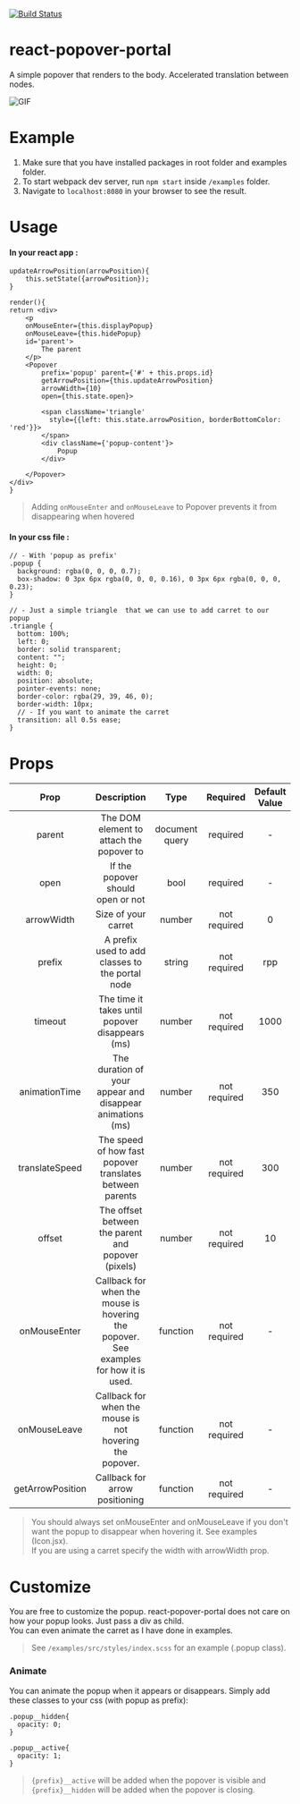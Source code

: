 [![Build Status](https://travis-ci.org/onurhb/react-popover-portal.svg?branch=master)](https://travis-ci.org/onurhb/react-popover-portal)

# react-popover-portal
A simple popover that renders to the body. Accelerated translation between nodes.  <br/>

![GIF](https://raw.githubusercontent.com/onurhb/react-popover-portal/master/showcase.gif)

# Example
1. Make sure that you have installed packages in root folder and examples folder. <br/>
2. To start webpack dev server, run `npm start` inside `/examples` folder. <br/>
3. Navigate to `localhost:8080` in your browser to see the result.

# Usage

#### In your react app : 

```
updateArrowPosition(arrowPosition){
    this.setState({arrowPosition});
}

render(){
return <div>
    <p
    onMouseEnter={this.displayPopup} 
    onMouseLeave={this.hidePopup}
    id='parent'>
        The parent
    </p>
    <Popover
        prefix='popup' parent={'#' + this.props.id}
        getArrowPosition={this.updateArrowPosition}
        arrowWidth={10}
        open={this.state.open}>

        <span className='triangle' 
          style={{left: this.state.arrowPosition, borderBottomColor: 'red'}}>
        </span>
        <div className={'popup-content'}>
            Popup
        </div>
        
    </Popover>
</div>
}
```
> Adding `onMouseEnter` and `onMouseLeave` to Popover prevents it from disappearing when hovered <br/>

#### In your css file : 

```
// - With 'popup as prefix'
.popup {
  background: rgba(0, 0, 0, 0.7);
  box-shadow: 0 3px 6px rgba(0, 0, 0, 0.16), 0 3px 6px rgba(0, 0, 0, 0.23);
}

// - Just a simple triangle  that we can use to add carret to our popup 
.triangle {
  bottom: 100%;
  left: 0;
  border: solid transparent;
  content: "";
  height: 0;
  width: 0;
  position: absolute;
  pointer-events: none;
  border-color: rgba(29, 39, 46, 0);
  border-width: 10px;
  // - If you want to animate the carret
  transition: all 0.5s ease;
}
```

# Props 
|      Prop      	    |                                      Description                                      	|      Type      	|   Required   	| Default Value 	|
|:-------------------:|:-------------------------------------------------------------------------------------:	|:--------------:	|:------------:	|:-------------:	|
|     parent     	    |                        The DOM element to attach the popover to                       	| document query 	|   required   	|       -       	|
|      open      	    |                           If the popover should open or not                           	|      bool      	|   required   	|       -       	|
|  arrowWidth  	      |                              Size of your carret    	                                  |    number     	| not required 	|       0       	|
|     prefix     	    |                  A prefix used to add classes to the portal node                       	|     string     	| not required 	|      rpp      	|
|     timeout    	    |                    The time it takes until popover disappears (ms)                    	|     number     	| not required 	|      1000     	|
|  animationTime 	    |                          The duration of your appear and disappear animations (ms)    	|     number     	| not required 	|      350      	|
| translateSpeed 	    |                The speed of how fast popover translates between parents               	|     number     	| not required 	|      300      	|
|     offset     	    |                   The offset between the parent and popover (pixels)                  	|     number     	| not required 	|       10      	|
|  onMouseEnter  	    | Callback for when the mouse is hovering the popover. See examples for how it is used. 	|    function    	| not required 	|       -       	|
|  onMouseLeave  	    |                Callback for when the mouse is not hovering the popover.               	|    function    	| not required 	|       -       	|
|  getArrowPosition  	|                                 Callback for arrow positioning                         	|    function    	| not required 	|       -       	|

> You should always set onMouseEnter and onMouseLeave if you don't want the popup to disappear when hovering it. See examples (Icon.jsx). <br/>
> If you are using a carret specify the width with arrowWidth prop. <br/>

# Customize
You are free to customize the popup. react-popover-portal does not care on how your popup looks. Just pass a div as child.  <br/>
You can even animate the carret as I have done in examples. <br/>

> See `/examples/src/styles/index.scss` for an example (.popup class).

### Animate 
You can animate the popup when it appears or disappears. Simply add these classes to your css (with popup as prefix): <br/>

```
.popup__hidden{
  opacity: 0;
}

.popup__active{
  opacity: 1;
}

```
> `{prefix}__active` will be added when the popover is visible and `{prefix}__hidden` will be added when the popover is closing. <br/>



